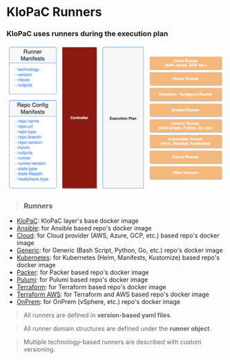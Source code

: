 # KloPaC Runners

### **KloPaC** uses runners during the execution plan



![Layered](../../img/ControllerFlow.png)


>### Runners 

* [KloPaC](../../docker/runner/klopac/Dockerfile): KloPaC layer's base docker image
* [Ansible](../../docker/runner/ansible/Dockerfile): for Ansible based repo's docker image
* [Cloud](../../docker/runner/cloud/Dockerfile): for Cloud provider (AWS, Azure, GCP, etc.) based repo's docker image
* [Generic](../../docker/runner/generic/Dockerfile): for Generic (Bash Script, Python, Go, etc.) repo's docker image
* [Kubernetes](../../docker/runner/kubernetes/Dockerfile): for Kubernetes (Helm, Manifests, Kustomize) based repo's docker image
* [Packer](../../docker/runner/packer/Dockerfile): for Packer based repo's docker image
* [Pulumi](../../docker/runner/pulumi/Dockerfile): for Pulumi based repo's docker image
* [Terraform](../../docker/runner/terraform/Dockerfile): for Terraform based repo's docker image
* [Terraform AWS](../../docker/runner/terraform-aws/Dockerfile): for Terraform and AWS based repo's docker image
* [OnPrem](../../docker/runner/onprem/Dockerfile): for OnPrem (vSphere, etc.) repo's docker image
  
> All runners are defined in **version-based yaml files**.

> All runner domain structures are defined under the **runner object**.

> Multiple technology-based runners are described with custom versioning.